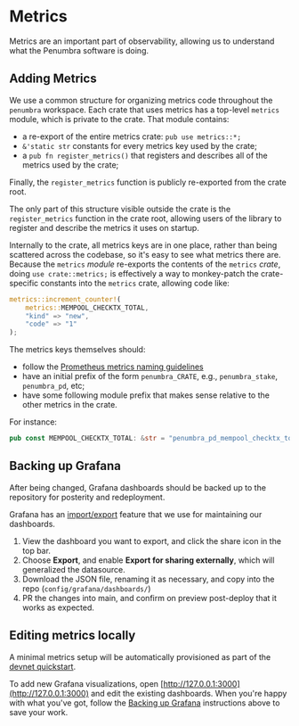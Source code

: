 # Metrics

Metrics are an important part of observability, allowing us to understand what
the Penumbra software is doing.

## Adding Metrics

We use a common structure for organizing metrics code throughout the `penumbra`
workspace.  Each crate that uses metrics has a top-level `metrics` module, which
is private to the crate.  That module contains:

- a re-export of the entire metrics crate: `pub use metrics::*;`
- `&'static str` constants for every metrics key used by the crate;
- a `pub fn register_metrics()` that registers and describes all of the metrics used by the crate;

Finally, the `register_metrics` function is publicly re-exported from the crate root.

The only part of this structure visible outside the crate is the
`register_metrics` function in the crate root, allowing users of the library to
register and describe the metrics it uses on startup.

Internally to the crate, all metrics keys are in one place, rather than being
scattered across the codebase, so it's easy to see what metrics there are.
Because the `metrics` _module_ re-exports the contents of the `metrics` _crate_,
doing `use crate::metrics;` is effectively a way to monkey-patch the
crate-specific constants into the `metrics` crate, allowing code like:

```rust
metrics::increment_counter!(
    metrics::MEMPOOL_CHECKTX_TOTAL,
    "kind" => "new",
    "code" => "1"
);
```

The metrics keys themselves should:

- follow the [Prometheus metrics naming guidelines](https://prometheus.io/docs/practices/naming/)
- have an initial prefix of the form `penumbra_CRATE`, e.g., `penumbra_stake`, `penumbra_pd`, etc;
- have some following module prefix that makes sense relative to the other metrics in the crate.

For instance:

```rust
pub const MEMPOOL_CHECKTX_TOTAL: &str = "penumbra_pd_mempool_checktx_total";
```

## Backing up Grafana

After being changed, Grafana dashboards should be backed up to the repository for posterity and redeployment.

Grafana has an [import/export](https://grafana.com/docs/grafana/latest/dashboards/export-import/) feature that
we use for maintaining our dashboards.

1. View the dashboard you want to export, and click the share icon in the top bar.
2. Choose **Export**, and enable **Export for sharing externally**, which will generalized the datasource.
3. Download the JSON file, renaming it as necessary, and copy into the repo (`config/grafana/dashboards/`)
4. PR the changes into main, and confirm on preview post-deploy that it works as expected.

## Editing metrics locally

A minimal metrics setup will be automatically provisioned as part of the [devnet quickstart](./devnet-quickstart.md).

To add new Grafana visualizations, open [http://127.0.0.1:3000](http://127.0.0.1:3000) and edit the existing dashboards.
When you're happy with what you've got, follow the [Backing up Grafana](./metrics.md#backing-up-grafana) instructions above to save your work.
